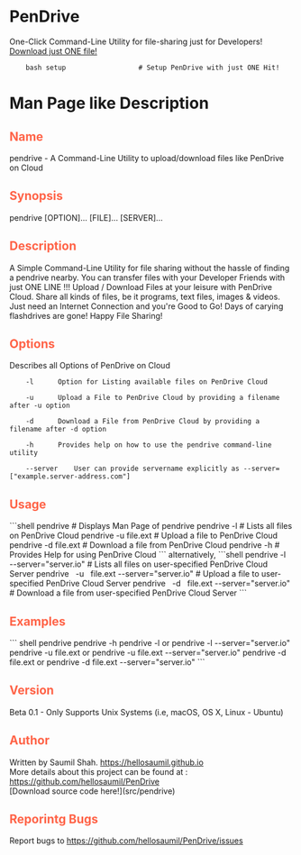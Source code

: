 # PenDrive
One-Click Command-Line Utility for file-sharing just for Developers!
<br>
[Download just ONE file!](setup)
<br>

```shell
	bash setup                	# Setup PenDrive with just ONE Hit!
```
# Man Page like Description

<h2 style="color:tomato"> Name </h2>
pendrive - A Command-Line Utility to upload/download files like PenDrive on Cloud

<h2 style="color:tomato"> Synopsis </h2>
	pendrive [OPTION]... [FILE]... [SERVER]...

<h2 style="color:tomato"> Description </h2>
A Simple Command-Line Utility for file sharing without the hassle of finding a pendrive nearby.
	You can transfer files with your Developer Friends with just ONE LINE !!!
	Upload / Download Files at your leisure with PenDrive Cloud. Share all kinds of files, be it programs, text files, images & videos.
	Just need an Internet Connection and you're Good to Go!
	Days of carying flashdrives are gone!
	Happy File Sharing!

<h2 style="color:tomato"> Options </h2>
Describes all Options of PenDrive on Cloud

		-l		Option for Listing available files on PenDrive Cloud

		-u		Upload a File to PenDrive Cloud by providing a filename after -u option

		-d		Download a File from PenDrive Cloud by providing a filename after -d option

		-h		Provides help on how to use the pendrive command-line utility

		--server	User can provide servername explicitly as --server=["example.server-address.com"]		

<h2 style="color:tomato"> Usage </h2>
```shell
	pendrive                				# Displays Man Page of pendrive
	pendrive   -l           				# Lists all files on PenDrive Cloud
	pendrive   -u   file.ext				# Upload a file to PenDrive Cloud
	pendrive   -d   file.ext				# Download a file from PenDrive Cloud
	pendrive   -h           				# Provides Help for using PenDrive Cloud
```
alternatively,
```shell
	pendrive   -l              --server="server.io"		# Lists all files on user-specified PenDrive Cloud Server
	pendrive   -u   file.ext   --server="server.io"		# Upload a file to user-specified PenDrive Cloud Server
	pendrive   -d   file.ext   --server="server.io"		# Download a file from user-specified PenDrive Cloud Server
```
<h2 style="color:tomato"> Examples </h2>
``` shell
	pendrive
	pendrive -h
	pendrive -l or pendrive -l --server="server.io"
	pendrive -u file.ext or pendrive -u file.ext --server="server.io"
	pendrive -d file.ext or pendrive -d file.ext --server="server.io"
```

<h2 style="color:tomato"> Version </h2>
Beta 0.1 - Only Supports Unix Systems (i.e, macOS, OS X, Linux - Ubuntu)

<h2 style="color:tomato"> Author </h2>
Written by Saumil Shah. <a href="https://hellosaumil.github.io"> https://hellosaumil.github.io </a>
<br> More details about this project can be found at : <a href="https://github.com/hellosaumil/PenDrive"> https://github.com/hellosaumil/PenDrive </a>
<br>
[Download source code here!](src/pendrive)

<h2 style="color:tomato"> Reporintg Bugs </h2>
Report bugs to <a href="https://github.com/hellosaumil/PenDrive/issues"> https://github.com/hellosaumil/PenDrive/issues </a>

